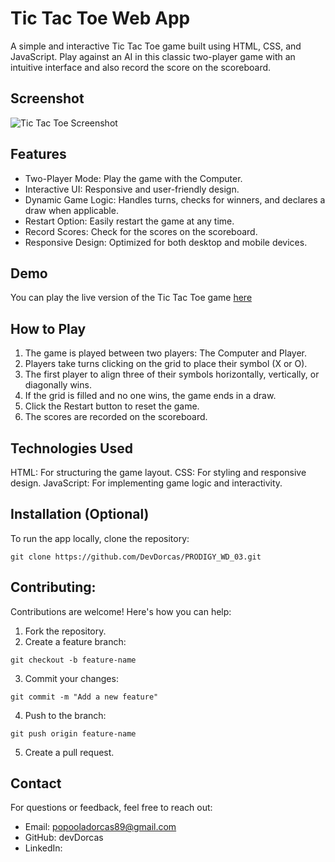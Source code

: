 # Tic Tac Toe Web App
A simple and interactive Tic Tac Toe game built using HTML, CSS, and JavaScript. Play against an AI in this classic two-player game with an intuitive interface and also record the score on the scoreboard.

## Screenshot
![Tic Tac Toe Screenshot](https://i.postimg.cc/d1ZJxGr0/Tictac.png)

## Features 
- Two-Player Mode: Play the game with the Computer.
- Interactive UI: Responsive and user-friendly design.
- Dynamic Game Logic: Handles turns, checks for winners, and declares a draw when applicable.
- Restart Option: Easily restart the game at any time.
- Record Scores: Check for the scores on the scoreboard.
- Responsive Design: Optimized for both desktop and mobile devices.

## Demo
You can play the live version of the Tic Tac Toe game [here](https://github.com/DevDorcas/PRODIGY_WD_03.git)

## How to Play
1. The game is played between two players: The Computer and Player.
2. Players take turns clicking on the grid to place their symbol (X or O).
3. The first player to align three of their symbols horizontally, vertically, or diagonally wins.
4. If the grid is filled and no one wins, the game ends in a draw.
5. Click the Restart button to reset the game.
6. The scores are recorded on the scoreboard.

## Technologies Used
HTML: For structuring the game layout.
CSS: For styling and responsive design.
JavaScript: For implementing game logic and interactivity.

## Installation (Optional)
To run the app locally, clone the repository:
```
git clone https://github.com/DevDorcas/PRODIGY_WD_03.git
```
## Contributing:
Contributions are welcome! Here's how you can help:
1. Fork the repository.
2. Create a feature branch:
```
git checkout -b feature-name
```
3. Commit your changes:
```
git commit -m "Add a new feature"
```
4. Push to the branch:
```
git push origin feature-name
```
5. Create a pull request.

## Contact 
For questions or feedback, feel free to reach out:
- Email: popooladorcas89@gmail.com
- GitHub: devDorcas
- LinkedIn: 

  

